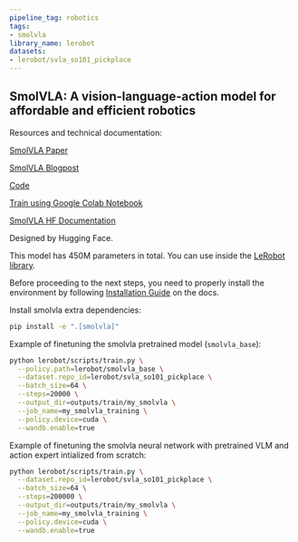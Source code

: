 ```yaml
---
pipeline_tag: robotics
tags:
- smolvla
library_name: lerobot
datasets:
- lerobot/svla_so101_pickplace
---
```


## SmolVLA: A vision-language-action model for affordable and efficient robotics

Resources and technical documentation:

[SmolVLA Paper](https://huggingface.co/papers/2506.01844)

[SmolVLA Blogpost](https://huggingface.co/blog/smolvla)

[Code](https://github.com/huggingface/lerobot/blob/main/lerobot/common/policies/smolvla/modeling_smolvla.py)

[Train using Google Colab Notebook](https://colab.research.google.com/github/huggingface/notebooks/blob/main/lerobot/training-smolvla.ipynb#scrollTo=ZO52lcQtxseE)

[SmolVLA HF Documentation](https://huggingface.co/docs/lerobot/smolvla)

Designed by Hugging Face.

This model has 450M parameters in total.
You can use inside the [LeRobot library](https://github.com/huggingface/lerobot).

Before proceeding to the next steps, you need to properly install the environment by following [Installation Guide](https://huggingface.co/docs/lerobot/installation) on the docs.

Install smolvla extra dependencies:
```bash
pip install -e ".[smolvla]"
```

Example of finetuning the smolvla pretrained model (`smolvla_base`):
```bash
python lerobot/scripts/train.py \
  --policy.path=lerobot/smolvla_base \
  --dataset.repo_id=lerobot/svla_so101_pickplace \
  --batch_size=64 \
  --steps=20000 \
  --output_dir=outputs/train/my_smolvla \
  --job_name=my_smolvla_training \
  --policy.device=cuda \
  --wandb.enable=true
```

Example of finetuning the smolvla neural network with pretrained VLM and action expert
intialized from scratch:
```bash
python lerobot/scripts/train.py \
  --dataset.repo_id=lerobot/svla_so101_pickplace \
  --batch_size=64 \
  --steps=200000 \
  --output_dir=outputs/train/my_smolvla \
  --job_name=my_smolvla_training \
  --policy.device=cuda \
  --wandb.enable=true
```